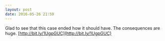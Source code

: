 ```yaml
---
layout: post
date: 2016-05-26 21:59
---
```

Glad to see that this case ended how it should have. The consequences are huge. [http://bit.ly/1UgpGUC](http://bit.ly/1UgpGUC)

